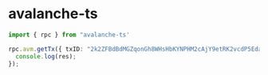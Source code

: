 # avalanche-ts

```typescript
import { rpc } from "avalanche-ts'

rpc.avm.getTx({ txID: "2k2ZFBdBdMGZqonGh8WHsHbKYNPHM2cAjY9etRK2vcdP5Eda4m" }).then((res: any) => {
  console.log(res);
});
```
